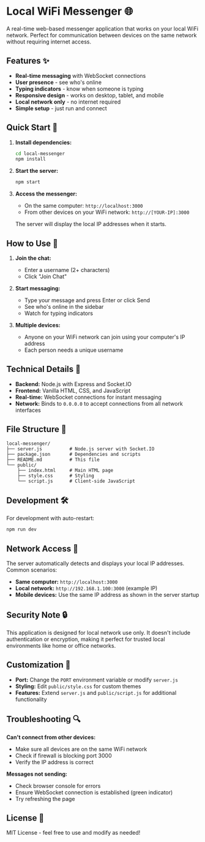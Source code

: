 # Local WiFi Messenger 🌐

A real-time web-based messenger application that works on your local WiFi network. Perfect for communication between devices on the same network without requiring internet access.

## Features ✨

- **Real-time messaging** with WebSocket connections
- **User presence** - see who's online
- **Typing indicators** - know when someone is typing
- **Responsive design** - works on desktop, tablet, and mobile
- **Local network only** - no internet required
- **Simple setup** - just run and connect

## Quick Start 🚀

1. **Install dependencies:**
   ```bash
   cd local-messenger
   npm install
   ```

2. **Start the server:**
   ```bash
   npm start
   ```

3. **Access the messenger:**
   - On the same computer: `http://localhost:3000`
   - From other devices on your WiFi network: `http://[YOUR-IP]:3000`
   
   The server will display the local IP addresses when it starts.

## How to Use 💬

1. **Join the chat:**
   - Enter a username (2+ characters)
   - Click "Join Chat"

2. **Start messaging:**
   - Type your message and press Enter or click Send
   - See who's online in the sidebar
   - Watch for typing indicators

3. **Multiple devices:**
   - Anyone on your WiFi network can join using your computer's IP address
   - Each person needs a unique username

## Technical Details 🔧

- **Backend:** Node.js with Express and Socket.IO
- **Frontend:** Vanilla HTML, CSS, and JavaScript
- **Real-time:** WebSocket connections for instant messaging
- **Network:** Binds to `0.0.0.0` to accept connections from all network interfaces

## File Structure 📁

```
local-messenger/
├── server.js          # Node.js server with Socket.IO
├── package.json       # Dependencies and scripts
├── README.md          # This file
└── public/
    ├── index.html     # Main HTML page
    ├── style.css      # Styling
    └── script.js      # Client-side JavaScript
```

## Development 🛠️

For development with auto-restart:
```bash
npm run dev
```

## Network Access 🔗

The server automatically detects and displays your local IP addresses. Common scenarios:

- **Same computer:** `http://localhost:3000`
- **Local network:** `http://192.168.1.100:3000` (example IP)
- **Mobile devices:** Use the same IP address as shown in the server startup

## Security Note 🔒

This application is designed for local network use only. It doesn't include authentication or encryption, making it perfect for trusted local environments like home or office networks.

## Customization 🎨

- **Port:** Change the `PORT` environment variable or modify `server.js`
- **Styling:** Edit `public/style.css` for custom themes
- **Features:** Extend `server.js` and `public/script.js` for additional functionality

## Troubleshooting 🔍

**Can't connect from other devices:**
- Make sure all devices are on the same WiFi network
- Check if firewall is blocking port 3000
- Verify the IP address is correct

**Messages not sending:**
- Check browser console for errors
- Ensure WebSocket connection is established (green indicator)
- Try refreshing the page

## License 📄

MIT License - feel free to use and modify as needed!

